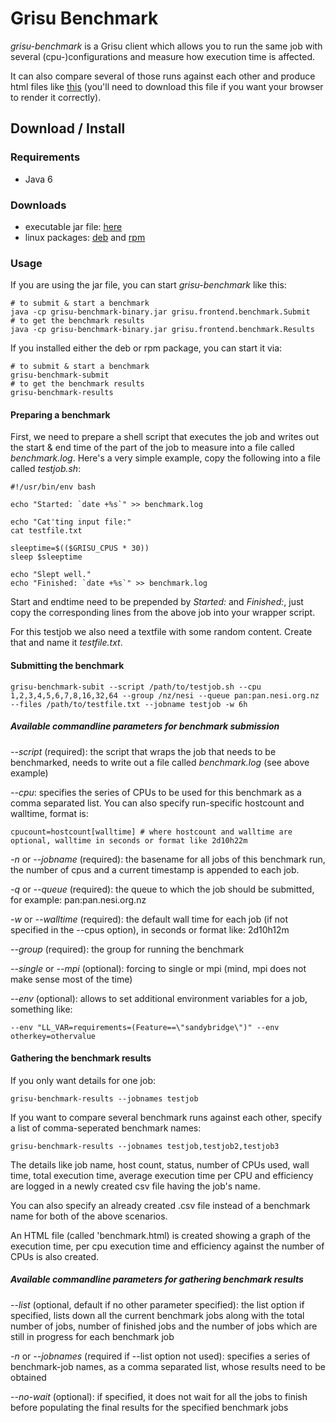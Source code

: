 Grisu Benchmark
================
 
_grisu-benchmark_  is a Grisu client which allows you to run the same job with several (cpu-)configurations and measure how execution time is affected. 

It can also compare several of those runs against each other and produce html files like [this](https://raw.github.com/grisu/grisu-benchmark/develop/example/benchmark.html) (you'll need to download this file if you want your browser to render it correctly).


Download / Install
-------------------

### Requirements

 * Java 6

### Downloads
 * executable jar file: [here](http://code.ceres.auckland.ac.nz/stable-downloads/grisu-benchmark/grisu-benchmark-binary.jar)
 * linux packages: [deb](http://code.ceres.auckland.ac.nz/stable-downloads/grisu-benchmark/grisu-benchmark.deb) and [rpm](http://code.ceres.auckland.ac.nz/stable-downloads/grisu-benchmark/grisu-benchmark.rpm)

### Usage

If you are using the jar file, you can start _grisu-benchmark_ like this:

    # to submit & start a benchmark
    java -cp grisu-benchmark-binary.jar grisu.frontend.benchmark.Submit
    # to get the benchmark results
    java -cp grisu-benchmark-binary.jar grisu.frontend.benchmark.Results
    
    
If you installed either the deb or rpm package, you can start it via:

    # to submit & start a benchmark
    grisu-benchmark-submit
    # to get the benchmark results
    grisu-benchmark-results
    
#### Preparing a benchmark

First, we need to prepare a shell script that executes the job and writes out the start & end time of the part of the job to measure into a file called _benchmark.log_. Here's a very simple example, copy the following into a file called _testjob.sh_:

    #!/usr/bin/env bash 

    echo "Started: `date +%s`" >> benchmark.log

    echo "Cat'ting input file:"
    cat testfile.txt

    sleeptime=$(($GRISU_CPUS * 30))
    sleep $sleeptime

    echo "Slept well."
    echo "Finished: `date +%s`" >> benchmark.log

Start and endtime need to be prepended by _Started:_ and _Finished:_, just copy the corresponding lines from the above job into your wrapper script.

For this testjob we also need a textfile with some random content. Create that and name it _testfile.txt_.

#### Submitting the benchmark

    grisu-benchmark-subit --script /path/to/testjob.sh --cpu 1,2,3,4,5,6,7,8,16,32,64 --group /nz/nesi --queue pan:pan.nesi.org.nz --files /path/to/testfile.txt --jobname testjob -w 6h

##### Available commandline parameters for benchmark submission

_--script_ (required):
the script that wraps the job that needs to be benchmarked, needs to write out a file called _benchmark.log_ (see above example)

_--cpu_:
specifies the series of CPUs to be used for this benchmark as a comma separated list. You can also specify run-specific hostcount and walltime, format is: 

    cpucount=hostcount[walltime] # where hostcount and walltime are optional, walltime in seconds or format like 2d10h22m

_-n_ or _--jobname_ (required):
the basename for all jobs of this benchmark run, the number of cpus and a current timestamp is appended to each job.

_-q_ or _--queue_ (required):
the queue to which the job should be submitted, for example: pan:pan.nesi.org.nz

_-w_ or _--walltime_ (required):
the default wall time for each job (if not specified in the --cpus option), in seconds or format like: 2d10h12m

_--group_ (required):
the group for running the benchmark

_--single_ or _--mpi_ (optional):
forcing to single or mpi (mind, mpi does not make sense most of the time)

_--env_ (optional):
allows to set additional environment variables for a job, something like: 

    --env "LL_VAR=requirements=(Feature==\"sandybridge\")" --env otherkey=othervalue

#### Gathering the benchmark results

If you only want details for one job:

    grisu-benchmark-results --jobnames testjob
    
If you want to compare several benchmark runs against each other, specify a list of comma-seperated benchmark names:

    grisu-benchmark-results --jobnames testjob,testjob2,testjob3
    
The details like job name, host count, status, number of CPUs used, wall time, total execution time, average execution time per CPU and efficiency are logged in a newly created csv file having the job's name.
    
You can also specify an already created .csv file instead of a benchmark name for both of the above scenarios.

An HTML file (called 'benchmark.html) is created showing a graph of the execution time, per cpu execution time and efficiency against the number of CPUs is also created.

##### Available commandline parameters for gathering benchmark results

_--list_ (optional, default if no other parameter specified): 
the list option if specified, lists down all the current benchmark jobs along with the total number of jobs, number of finished jobs and the number of jobs which are still in progress for each benchmark job

_-n_ or _--jobnames_ (required if --list option not used): 
specifies a series of benchmark-job names, as a comma separated list, whose results need to be obtained

_--no-wait_ (optional): 
if specified, it does not wait for all the jobs to finish before populating the final results for the specified benchmark jobs

